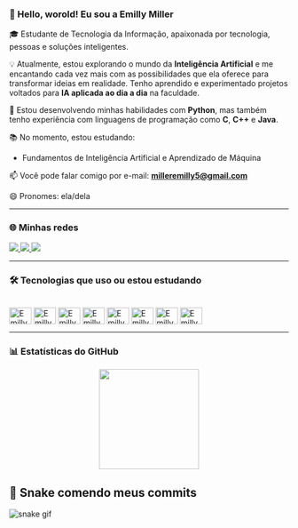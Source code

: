 ### 👋 Hello, worold! Eu sou a Emilly Miller

🎓 Estudante de Tecnologia da Informação, apaixonada por tecnologia, pessoas e soluções inteligentes.

💡 Atualmente, estou explorando o mundo da **Inteligência Artificial** e me encantando cada vez mais com as possibilidades que ela oferece para transformar ideias em realidade. Tenho aprendido e experimentado projetos voltados para **IA aplicada ao dia a dia** na faculdade.

🚀 Estou desenvolvendo minhas habilidades com **Python**, mas também tenho experiência com linguagens de programação como **C**, **C++** e **Java**.

📚 No momento, estou estudando:
- Fundamentos de Inteligência Artificial e Aprendizado de Máquina

📫 Você pode falar comigo por e-mail: **milleremilly5@gmail.com**

😄 Pronomes: ela/dela

---

### 🌐 Minhas redes

<div>
  <a href="https://www.linkedin.com/in/emilly-miller-8b624a303/" target="_blank">
    <img src="https://img.shields.io/badge/-LinkedIn-%230077B5?style=for-the-badge&logo=linkedin&logoColor=white" />
  </a>
  <a href="https://www.instagram.com/emillymilleer/" target="_blank">
    <img src="https://img.shields.io/badge/-Instagram-%23E4405F?style=for-the-badge&logo=instagram&logoColor=white" />
  </a>
  <a href="mailto:milleremilly5@gmail.com">
    <img src="https://img.shields.io/badge/-Gmail-D14836?style=for-the-badge&logo=gmail&logoColor=white"/>
  </a>
</div>

---

### 🛠️ Tecnologias que uso ou estou estudando

<div style="display: inline_block"><br>
  <img align="center" alt="Emilly-C" height="30" width="40" src="https://cdn.jsdelivr.net/gh/devicons/devicon/icons/c/c-original.svg">
  <img align="center" alt="Emilly-Cpp" height="30" width="40" src="https://cdn.jsdelivr.net/gh/devicons/devicon/icons/cplusplus/cplusplus-original.svg">
  <img align="center" alt="Emilly-Java" height="30" width="40" src="https://cdn.jsdelivr.net/gh/devicons/devicon/icons/java/java-original.svg">
  <img align="center" alt="Emilly-Python" height="30" width="40" src="https://cdn.jsdelivr.net/gh/devicons/devicon/icons/python/python-original.svg">
  <img align="center" alt="Emilly-HTML" height="30" width="40" src="https://cdn.jsdelivr.net/gh/devicons/devicon/icons/html5/html5-original.svg">
  <img align="center" alt="Emilly-CSS" height="30" width="40" src="https://cdn.jsdelivr.net/gh/devicons/devicon/icons/css3/css3-original.svg">
  <img align="center" alt="Emilly-PostgreSQL" height="30" width="40" src="https://cdn.jsdelivr.net/gh/devicons/devicon/icons/postgresql/postgresql-original.svg">
  <img align="center" alt="Emilly-MySQL" height="30" width="40" src="https://cdn.jsdelivr.net/gh/devicons/devicon/icons/mysql/mysql-original.svg">
</div>

---

### 📊 Estatísticas do GitHub

<div align="center">
  <a href="https://github.com/emmily5">
    <img height="180em" src="https://github-readme-stats.vercel.app/api?username=emmily5&show_icons=true&theme=dark&include_all_commits=true&count_private=true"/>
  </a>
</div>

## 🐍 Snake comendo meus commits

![snake gif](https://raw.githubusercontent.com/emmily5/emmily5/output/github-contribution-grid-snake.svg)

